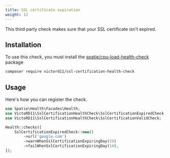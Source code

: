 ```yaml
---
title: SSL certificate expiration
weight: 12
---
```


This third party check makes sure that your SSL certificate isn't expired.

## Installation

To use this check, you must install the [spatie/cpu-load-health-check](https://github.com/victord11/ssl-certification-health-check) package

```bash
composer require victord11/ssl-certification-health-check
```

## Usage

Here's how you can register the check.

```php
use Spatie\Health\Facades\Health;
use VictoRD11\SslCertificationHealthCheck\SslCertificationExpiredCheck;
use VictoRD11\SslCertificationHealthCheck\SslCertificationValidCheck;

Health::checks([
    SslCertificationExpiredCheck::new()
        ->url('google.com')
        ->warnWhenSslCertificationExpiringDay(24)
        ->failWhenSslCertificationExpiringDay(14),
]);
```
